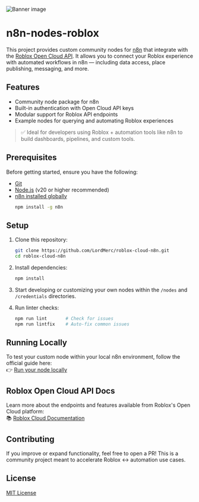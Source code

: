 ![Banner image](https://user-images.githubusercontent.com/10284570/173569848-c624317f-42b1-45a6-ab09-f0ea3c247648.png)

# n8n-nodes-roblox

This project provides custom community nodes for [n8n](https://n8n.io) that integrate with the [Roblox Open Cloud API](https://create.roblox.com/docs/cloud). It allows you to connect your Roblox experience with automated workflows in n8n — including data access, place publishing, messaging, and more.

## Features

- Community node package for n8n
- Built-in authentication with Open Cloud API keys
- Modular support for Roblox API endpoints
- Example nodes for querying and automating Roblox experiences

> ✅ Ideal for developers using Roblox + automation tools like n8n to build dashboards, pipelines, and custom tools.

## Prerequisites

Before getting started, ensure you have the following:

- [Git](https://git-scm.com/downloads)
- [Node.js](https://nodejs.org/) (v20 or higher recommended)
- [n8n installed globally](https://docs.n8n.io/getting-started/installation/)
  ```bash
  npm install -g n8n
  ```

## Setup

1. Clone this repository:

   ```bash
   git clone https://github.com/LordMerc/roblox-cloud-n8n.git
   cd roblox-cloud-n8n
   ```

2. Install dependencies:

   ```bash
   npm install
   ```

3. Start developing or customizing your own nodes within the `/nodes` and `/credentials` directories.

4. Run linter checks:
   ```bash
   npm run lint       # Check for issues
   npm run lintfix    # Auto-fix common issues
   ```

## Running Locally

To test your custom node within your local n8n environment, follow the official guide here:  
👉 [Run your node locally](https://docs.n8n.io/integrations/creating-nodes/test/run-node-locally/)

## Roblox Open Cloud API Docs

Learn more about the endpoints and features available from Roblox's Open Cloud platform:  
📚 [Roblox Cloud Documentation](https://create.roblox.com/docs/cloud)

## Contributing

If you improve or expand functionality, feel free to open a PR! This is a community project meant to accelerate Roblox ↔ automation use cases.

## License

[MIT License](LICENSE.md)
